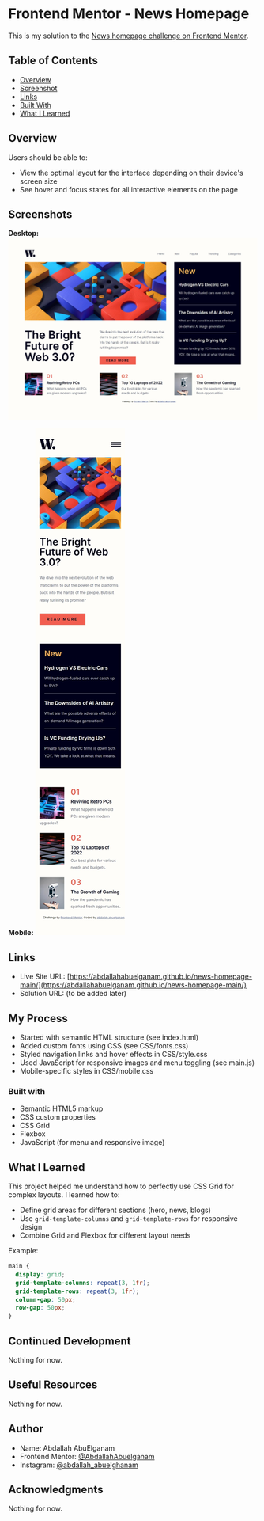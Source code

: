 
# Frontend Mentor - News Homepage

This is my solution to the [News homepage challenge on Frontend Mentor](https://www.frontendmentor.io/challenges/news-homepage-H6SWTa1MFl).

## Table of Contents
- [Overview](#overview)
- [Screenshot](#screenshot)
- [Links](#links)
- [Built With](#built-with)
- [What I Learned](#what-i-learned)

## Overview

Users should be able to:
- View the optimal layout for the interface depending on their device's screen size
- See hover and focus states for all interactive elements on the page


## Screenshots

**Desktop:**
![Desktop Screenshot](screenshot/desktop%20Screenshot.jpeg)

**Mobile:**
![Mobile Screenshot](screenshot/mobile%20Screenshot.jpeg)


## Links

- Live Site URL: [https://abdallahabuelganam.github.io/news-homepage-main/](https://abdallahabuelganam.github.io/news-homepage-main/)
- Solution URL: (to be added later)


## My Process

- Started with semantic HTML structure (see index.html)
- Added custom fonts using CSS (see CSS/fonts.css)
- Styled navigation links and hover effects in CSS/style.css
- Used JavaScript for responsive images and menu toggling (see main.js)
- Mobile-specific styles in CSS/mobile.css

### Built with

- Semantic HTML5 markup
- CSS custom properties
- CSS Grid
- Flexbox
- JavaScript (for menu and responsive image)

## What I Learned

This project helped me understand how to perfectly use CSS Grid for complex layouts. I learned how to:

- Define grid areas for different sections (hero, news, blogs)
- Use `grid-template-columns` and `grid-template-rows` for responsive design
- Combine Grid and Flexbox for different layout needs

Example:

```css
main {
  display: grid;
  grid-template-columns: repeat(3, 1fr);
  grid-template-rows: repeat(3, 1fr);
  column-gap: 50px;
  row-gap: 50px;
}
```


## Continued Development

Nothing for now.

## Useful Resources

Nothing for now.

## Author

- Name: Abdallah AbuElganam
- Frontend Mentor: [@AbdallahAbuelganam](https://www.frontendmentor.io/profile/AbdallahAbuelganam)
- Instagram: [@abdallah_abuelghanam](https://www.instagram.com/abdallah_abuelghanam)

## Acknowledgments

Nothing for now.
